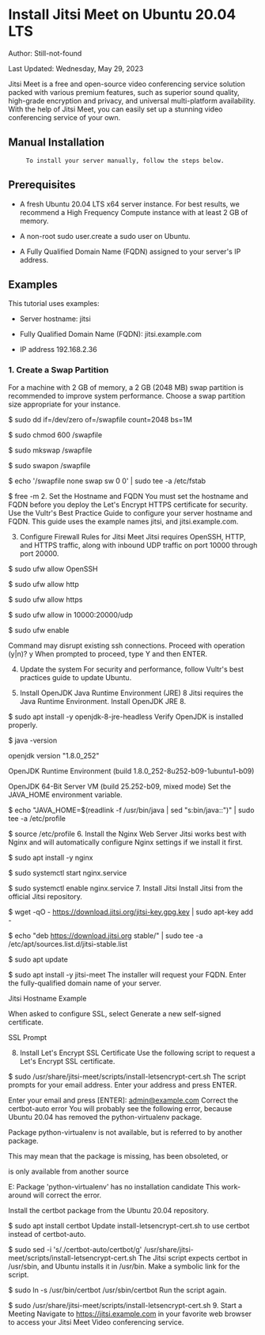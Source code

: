 # Install Jitsi Meet on Ubuntu 20.04 LTS
Author: Still-not-found

Last Updated: Wednesday, May 29, 2023 

Jitsi Meet is a free and open-source video conferencing service solution packed with various premium features, such as superior sound quality, high-grade encryption and privacy, and universal multi-platform availability. With the help of Jitsi Meet, you can easily set up a stunning video conferencing service of your own.

## Manual Installation

         To install your server manually, follow the steps below.

## Prerequisites
* A fresh Ubuntu 20.04 LTS x64 server instance. For best results, we recommend a High Frequency Compute instance with at least 2 GB of memory.

* A non-root sudo user.create a sudo user on Ubuntu.

* A Fully Qualified Domain Name (FQDN) assigned to your server's IP address.

## Examples
This tutorial uses examples:

   * Server hostname: jitsi

   * Fully Qualified Domain Name (FQDN): jitsi.example.com

   * IP address 192.168.2.36

### 1. Create a Swap Partition
For a machine with 2 GB of memory, a 2 GB (2048 MB) swap partition is recommended to improve system performance. Choose a swap partition size appropriate for your instance.

$ sudo dd if=/dev/zero of=/swapfile count=2048 bs=1M

$ sudo chmod 600 /swapfile

$ sudo mkswap /swapfile

$ sudo swapon /swapfile

$ echo '/swapfile   none    swap    sw    0   0' | sudo tee -a /etc/fstab

$ free -m
2. Set the Hostname and FQDN
You must set the hostname and FQDN before you deploy the Let's Encrypt HTTPS certificate for security. Use the Vultr's Best Practice Guide to configure your server hostname and FQDN. This guide uses the example names jitsi, and jitsi.example.com.

3. Configure Firewall Rules for Jitsi Meet
Jitsi requires OpenSSH, HTTP, and HTTPS traffic, along with inbound UDP traffic on port 10000 through port 20000.

$ sudo ufw allow OpenSSH

$ sudo ufw allow http

$ sudo ufw allow https

$ sudo ufw allow in 10000:20000/udp

$ sudo ufw enable

Command may disrupt existing ssh connections. Proceed with operation (y|n)? y
When prompted to proceed, type Y and then ENTER.

4. Update the system
For security and performance, follow Vultr's best practices guide to update Ubuntu.

5. Install OpenJDK Java Runtime Environment (JRE) 8
Jitsi requires the Java Runtime Environment. Install OpenJDK JRE 8.

$ sudo apt install -y openjdk-8-jre-headless
Verify OpenJDK is installed properly.

$ java -version

openjdk version "1.8.0_252"

OpenJDK Runtime Environment (build 1.8.0_252-8u252-b09-1ubuntu1-b09)

OpenJDK 64-Bit Server VM (build 25.252-b09, mixed mode)
Set the JAVA_HOME environment variable.

$ echo "JAVA_HOME=$(readlink -f /usr/bin/java | sed "s:bin/java::")" | sudo tee -a /etc/profile

$ source /etc/profile
6. Install the Nginx Web Server
Jitsi works best with Nginx and will automatically configure Nginx settings if we install it first.

$ sudo apt install -y nginx

$ sudo systemctl start nginx.service

$ sudo systemctl enable nginx.service
7. Install Jitsi
Install Jitsi from the official Jitsi repository.

$ wget -qO - https://download.jitsi.org/jitsi-key.gpg.key | sudo apt-key add -

$ echo "deb https://download.jitsi.org stable/"  | sudo tee -a /etc/apt/sources.list.d/jitsi-stable.list

$ sudo apt update

$ sudo apt install -y jitsi-meet
The installer will request your FQDN. Enter the fully-qualified domain name of your server.

Jitsi Hostname Example

When asked to configure SSL, select Generate a new self-signed certificate.

SSL Prompt

8. Install Let's Encrypt SSL Certificate
Use the following script to request a Let's Encrypt SSL certificate.

$ sudo /usr/share/jitsi-meet/scripts/install-letsencrypt-cert.sh
The script prompts for your email address. Enter your address and press ENTER.

Enter your email and press [ENTER]: admin@example.com
Correct the certbot-auto error
You will probably see the following error, because Ubuntu 20.04 has removed the python-virtualenv package.

Package python-virtualenv is not available, but is referred to by another package.

This may mean that the package is missing, has been obsoleted, or

is only available from another source



E: Package 'python-virtualenv' has no installation candidate
This work-around will correct the error.

Install the certbot package from the Ubuntu 20.04 repository.

$ sudo apt install certbot
Update install-letsencrypt-cert.sh to use certbot instead of certbot-auto.

$ sudo sed -i 's/\.\/certbot-auto/certbot/g' /usr/share/jitsi-meet/scripts/install-letsencrypt-cert.sh
The Jitsi script expects certbot in /usr/sbin, and Ubuntu installs it in /usr/bin. Make a symbolic link for the script.

$ sudo ln -s /usr/bin/certbot /usr/sbin/certbot 
Run the script again.

$ sudo /usr/share/jitsi-meet/scripts/install-letsencrypt-cert.sh
9. Start a Meeting
Navigate to https://jitsi.example.com in your favorite web browser to access your Jitsi Meet Video conferencing service.
